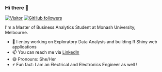### Hi there 👋

[![Visitor](https://visitor-badge.glitch.me/badge?page_id=aarathybabu97.visitor-badge)](https://github.com/aarathybabu97) [![GitHub followers](https://img.shields.io/github/followers/aarathybabu97.svg?style=social&label=Follow&maxAge=2592000)](https://github.com/aarathybabu97?tab=followers)



I'm a Master of Business Analytics Student at Monash University, Melbourne.


- 🔭 I enjoy working on Exploratory Data Analysis and building R Shiny web applications
- 📫 You can reach me via [LinkedIn](https://www.linkedin.com/in/aarathybabu/)
- 😄 Pronouns: She/Her
- ⚡ Fun fact: I am an Electrical and Electronics Engineer as well !

